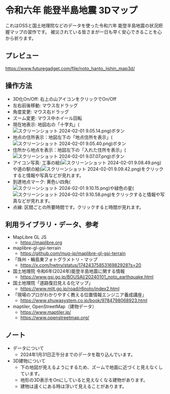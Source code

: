 # 令和六年 能登半島地震 3Dマップ

これはOSSと国土地理院などのデータを使った令和六年 能登半島地震の状況把握マップの習作です。
被災されている皆さまが一日も早く安心できることを心から祈ります。

## プレビュー

https://www.futuregadget.com/file/noto_hanto_jishin_map3d/

## 操作方法
  - 3D化On/Off: 右上の山アイコンをクリックでOn/Off
  - 左右前後移動: マウス左ドラッグ
  - 角度変更: マウス右ドラッグ
  - ズーム変更: マウス中ホイール回転 
  - 現在地表示: 地図右の「十字丸」(![スクリーンショット 2024-02-01 9.05.14.png](..%2F..%2F..%2F..%2F..%2Fvar%2Ffolders%2Fbs%2Fvw3p1nyx4jz6y2xfy3v5mkfr0000gn%2FT%2FTemporaryItems%2FNSIRD_screencaptureui_6slz7s%2F%E3%82%B9%E3%82%AF%E3%83%AA%E3%83%BC%E3%83%B3%E3%82%B7%E3%83%A7%E3%83%83%E3%83%88%202024-02-01%209.05.14.png))ボタン
  - 地点の住所表示：地図左下の「地点住所を表示」(![スクリーンショット 2024-02-01 9.05.40.png](..%2F..%2F..%2F..%2F..%2Fvar%2Ffolders%2Fbs%2Fvw3p1nyx4jz6y2xfy3v5mkfr0000gn%2FT%2FTemporaryItems%2FNSIRD_screencaptureui_7pWZM1%2F%E3%82%B9%E3%82%AF%E3%83%AA%E3%83%BC%E3%83%B3%E3%82%B7%E3%83%A7%E3%83%83%E3%83%88%202024-02-01%209.05.40.png))ボタン
  - 住所から地点を表示：地図左下の「入れた住所を表示」(![スクリーンショット 2024-02-01 9.07.07.png](..%2F..%2F..%2FDesktop%2F%E3%82%B9%E3%82%AF%E3%83%AA%E3%83%BC%E3%83%B3%E3%82%B7%E3%83%A7%E3%83%83%E3%83%88%202024-02-01%209.07.07.png))ボタン
  - アイコン写真: 工事の絵(![スクリーンショット 2024-02-01 9.08.49.png](..%2F..%2F..%2F..%2F..%2Fvar%2Ffolders%2Fbs%2Fvw3p1nyx4jz6y2xfy3v5mkfr0000gn%2FT%2FTemporaryItems%2FNSIRD_screencaptureui_g8nr0T%2F%E3%82%B9%E3%82%AF%E3%83%AA%E3%83%BC%E3%83%B3%E3%82%B7%E3%83%A7%E3%83%83%E3%83%88%202024-02-01%209.08.49.png))や道の駅の絵(![スクリーンショット 2024-02-01 9.09.42.png](..%2F..%2F..%2F..%2F..%2Fvar%2Ffolders%2Fbs%2Fvw3p1nyx4jz6y2xfy3v5mkfr0000gn%2FT%2FTemporaryItems%2FNSIRD_screencaptureui_rWDRbM%2F%E3%82%B9%E3%82%AF%E3%83%AA%E3%83%BC%E3%83%B3%E3%82%B7%E3%83%A7%E3%83%83%E3%83%88%202024-02-01%209.09.42.png))をクリックすると情報や写真などが見れます。
  - 到達地点マーク: 黄色い四角(![スクリーンショット 2024-02-01 9.10.15.png](..%2F..%2F..%2F..%2F..%2Fvar%2Ffolders%2Fbs%2Fvw3p1nyx4jz6y2xfy3v5mkfr0000gn%2FT%2FTemporaryItems%2FNSIRD_screencaptureui_PRjASD%2F%E3%82%B9%E3%82%AF%E3%83%AA%E3%83%BC%E3%83%B3%E3%82%B7%E3%83%A7%E3%83%83%E3%83%88%202024-02-01%209.10.15.png))や緑色の星(![スクリーンショット 2024-02-01 9.10.58.png](..%2F..%2F..%2F..%2F..%2Fvar%2Ffolders%2Fbs%2Fvw3p1nyx4jz6y2xfy3v5mkfr0000gn%2FT%2FTemporaryItems%2FNSIRD_screencaptureui_8mzwsx%2F%E3%82%B9%E3%82%AF%E3%83%AA%E3%83%BC%E3%83%B3%E3%82%B7%E3%83%A7%E3%83%83%E3%83%88%202024-02-01%209.10.58.png))をクリックすると情報や写真などが見れます。
  - 点線: 区間ごとの所要時間です。クリックすると時間が見れます。

## 利用ライブラリ・データ、参考
  - MapLibre GL JS
    - https://maplibre.org
  - maplibre-gl-gsi-terrain
    - https://github.com/mug-jp/maplibre-gl-gsi-terrain
  - 「珠州・輪島東フォトグラメトリ・マップ
    - https://x.com/hwtnv/status/1742437585316982928?s=20
  - 国土地理院 令和6年(2024年)能登半島地震に関する情報
    - https://www.gsi.go.jp/BOUSAI/20240101_noto_earthquake.html
  - 国土地理院「道路復旧見える化マップ」
    - https://www.mlit.go.jp/road/r6noto/index2.html
  - 「現場のプロがわかりやすく教える位置情報エンジニア養成講座」
    - https://www.shuwasystem.co.jp/book/9784798068923.html
  - maptiler, OpenStreetMap（建物データ）
    - https://www.maptiler.jp/
    - https://www.openstreetmap.org/

## ノート
  - データについて
    - 2024年1月31日正午分までのデータを取り込んでいます。
  - 3D建物について
    - 下の地図が見えるようにするため、ズームで地面に近づくと見えなくしています。
    - 地形の3D表示をOnにしていると見えなくなる建物があります。
    - 建物は遠くにある時は浮いて見えることがあります。